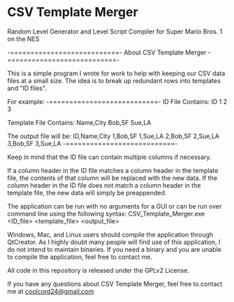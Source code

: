 CSV Template Merger
===================

Random Level Generator and Level Script Compiler for Super Mario Bros. 1 on the NES

-===========================- About CSV Template Merger -===========================-

 This is a simple program I wrote for work to help with keeping our CSV data files
 at a small size. The idea is to break up redundant rows into templates and "ID files".

 For example:
 -===========================-
 ID File Contains:
 ID
 1
 2
 3

 Template File Contains:
 Name,City
 Bob,SF
 Sue,LA

 The output file will be:
 ID,Name,City
 1,Bob,SF
 1,Sue,LA
 2,Bob,SF
 2,Sue,LA
 3,Bob,SF
 3,Sue,LA
 -===========================-

 Keep in mind that the ID file can contain multiple columns if necessary.

 If a column header in the ID file matches a column header in the template file,
 the contents of that column will be replaced with the new data. If the column
 header in the ID file does not match a column header in the template file,
 the new data will simply be preappended.

 The application can be run with no arguments for a GUI or can be run over command line
 using the following syntax:
 CSV_Template_Merger.exe <ID_file> <template_file> <output_file>

 Windows, Mac, and Linux users should compile the application through QtCreator.
 As I highly doubt many people will find use of this application, I do not intend to maintain
 binaries. If you need a binary and you are unable to compile the application, feel
 free to contact me.
 
 All code in this repository is released under the GPLv2 License.
 
 If you have any questions about CSV Template Merger, feel free to contact me at coolcord24@gmail.com